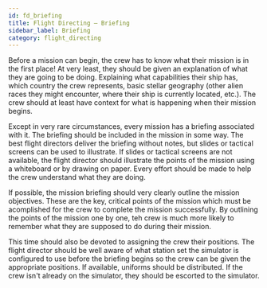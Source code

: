 ```yaml
---
id: fd_briefing
title: Flight Directing — Briefing
sidebar_label: Briefing
category: flight_directing
---
```


Before a mission can begin, the crew has to know what their mission is in the
first place! At very least, they should be given an explanation of what they are
going to be doing. Explaining what capabilities their ship has, which country
the crew represents, basic stellar geography (other alien races they might
encounter, where their ship is currently located, etc.). The crew should at
least have context for what is happening when their mission begins.

Except in very rare circumstances, every mission has a briefing associated with
it. The briefing should be included in the mission in some way. The best flight
directors deliver the briefing without notes, but slides or tactical screens can
be used to illustrate. If slides or tactical screens are not available, the
flight director should illustrate the points of the mission using a whiteboard
or by drawing on paper. Every effort should be made to help the crew understand
what they are doing.

If possible, the mission briefing should very clearly outline the mission
objectives. These are the key, critical points of the mission which must be
acomplished for the crew to complete the mission successfully. By outlining the
points of the mission one by one, teh crew is much more likely to remember what
they are supposed to do during their mission.

This time should also be devoted to assigning the crew their positions. The
flight director should be well aware of what station set the simulator is
configured to use before the briefing begins so the crew can be given the
appropriate positions. If available, uniforms should be distributed. If the crew
isn't already on the simulator, they should be escorted to the simulator.
